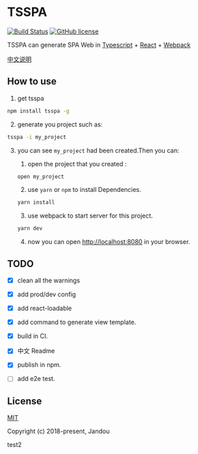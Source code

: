 # TSSPA 
[![Build Status](https://img.shields.io/travis/Jandou6/tsspa/master.svg)](https://travis-ci.org/Jandou6/tsspa/branches)
[![GitHub license](https://img.shields.io/github/license/jandou6/tsspa.svg)](https://github.com/nhnent/tui.calendar/blob/master/LICENSE)

TSSPA can generate  SPA Web in [Typescript](http://www.typescriptlang.org/) + [React](https://reactjs.org/) + [Webpack](http://webpack.github.io/) 

[中文说明](https://github.com/Jandou6/tsspa/blob/master/docs/Readme-zh.md)

## How to use
1. get tsspa
```bash
npm install tsspa -g
```

2. generate you project such as:
```bash
tsspa -i my_project
```

3. you can see `my_project` had been created.Then you can:

    1. open the project that you created :
    ```bash
    open my_project
    ````

    2. use `yarn` or `npm` to install Dependencies.
    ```bash
    yarn install
    ````
    3. use webpack to start server for this project.
    ```bash
    yarn dev
    ```
    4. now you can open [http://localhost:8080](http://localhost:8080) in your browser.

## TODO
- [x] clean all the warnings
- [x] add prod/dev config
- [x] add react-loadable
- [x] add command to generate view template.
- [x] build in CI.
- [x] 中文 Readme
- [x] publish in npm.
- [ ] add e2e test.



## License
[MIT](https://github.com/Jandou6/tsspa/blob/master/LICENSE)

Copyright (c) 2018-present, Jandou

test2